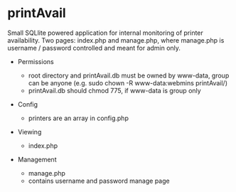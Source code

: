 # printAvail
Small SQLlite powered application for internal monitoring of printer availability.  Two pages: index.php and manage.php, where manage.php is username / password controlled and meant for admin only.

* Permissions
  * root directory and printAvail.db must be owned by www-data, group can be anyone (e.g. sudo chown -R www-data:webmins printAvail/)
  * printAvail.db should chmod 775, if www-data is group only

* Config
  * printers are an array in config.php

* Viewing
  * index.php

* Management
  * manage.php
  * contains username and password manage page
